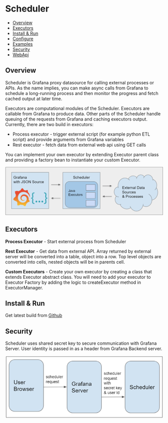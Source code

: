 # Scheduler
* [Overview](#overview)
* [Executors](#executors)
* [Install & Run](#install--run)
* [Configure](docs/config.md)
* [Examples](docs/examples.md)
* [Security](#security)
* [WebApi](docs/api.md)

## Overview 

Scheduler is Grafana proxy datasource for calling external processes or APIs.
  As the name implies, you can make async calls from Grafana to schedule a
  long-running process and then monitor the progress and
  fetch cached output at later time.

Executors are computational modules of the Scheduler. Executors are callable from Grafana to
  produce data.  Other parts of the Scheduler handle queuing of the requests from Grafana and caching executors output.
  Currently, there are two build in executors:
  * Process executor - trigger external script (for example python ETL script) and provide arguments from Grafana variables
  * Rest executor - fetch data from external web api using GET calls
  
You can implement your own executor by extending Executor parent class and providing a factory bean to instantiate
  your custom Executor.

![Architecture Overview](docs/img/scheduler_overview.PNG)

## Executors

**Process Executor** - Start external process from Scheduler

**Rest Executor** - Get data from external API. Array returned by external server will be converted into a table,
object into a row. Top level objects are converted into cells, nested objects will be in parents cell.

**Custom Executors** - Create your own executor by creating a class that extends Executor abstract class. You will need 
to add your executor to Executor Factory by adding the logic to createExecutor method in ExecutorManager.

## Install & Run

Get latest build from [Github](https://github.com/ampx/Scheduler/releases)

## Security

Scheduler uses shared secret key to secure communication with Grafana Server. User identity is passed in as a header 
from Grafana Backend server. 

![scheduler_auth](docs/img/scheduler_auth.PNG)

